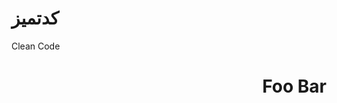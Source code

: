 # کدتمیز
<div dir="rtl > کد تمیز </div>
<div>
<h1 dir="rtl">Clean Code</h1>
</div>

<h1 dir="rtl">Foo
Bar</h1>
